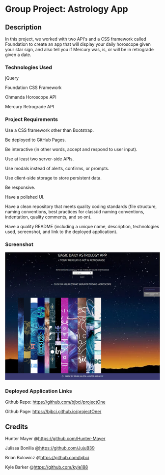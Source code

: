 # Group Project: Astrology App

## Description
In this project, we worked with two API's and a CSS framework called Foundation to create an app that will display your daily horoscope given your star sign, and also tell you if Mercury was, is, or will be in retrograde given a date. 

### Technologies Used 
jQuery

Foundation CSS Framework

Ohmanda Horoscope API

Mercury Retrograde API



### Project Requirements
Use a CSS framework other than Bootstrap.

Be deployed to GitHub Pages.

Be interactive (in other words, accept and respond to user input).

Use at least two server-side APIs.

Use modals instead of alerts, confirms, or prompts.

Use client-side storage to store persistent data.

Be responsive.

Have a polished UI.

Have a clean repository that meets quality coding standards (file structure, naming conventions, best practices for class/id naming conventions, indentation, quality comments, and so on).

Have a quality README (including a unique name, description, technologies used, screenshot, and link to the deployed application).

### Screenshot

![screenshot](/projectOne%20Screencap.png)



### Deployed Application Links

Github Repo: https://github.com/bjbci/projectOne

Github Page: https://bjbci.github.io/projectOne/

## Credits

Hunter Mayer @https://github.com/Hunter-Mayer

Julissa Bonilla @https://github.com/JujuB39

Brian Bulowicz @https://github.com/bjbci

Kyle Barker @https://github.com/kyle188

